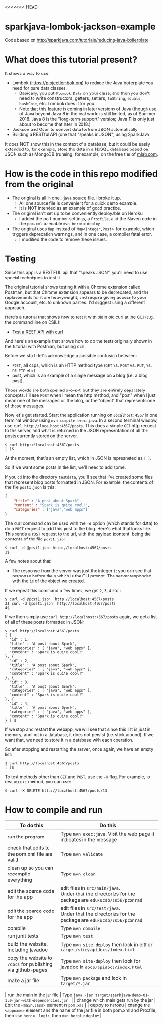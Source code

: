 <<<<<<< HEAD
# sparkjava-lombok-jackson-example
Code based on http://sparkjava.com/tutorials/reducing-java-boilerplate

# What does this tutorial present?

It shows a way to use:
* Lombok (<https://projectlombok.org>) to reduce the Java boilerplate you need for pure data classes.
   * Basically, you put `@lombok.Data` on your class, and then you don't need to write constructors, getters,
      setters, `toString`, `equals`, `hashCode`, etc.   Lombok does it for you.
   * Note that this feature is coming in later versions of Java (though use of Java beyond Java 8 in the real
      world is still limited, as of Summer 2018.   Java 8 is the "long-term-support" version; Java 11 is only
      just about to become that later in 2018.)
* Jackson and Gson to convert data to/from JSON automatically
* Building a RESTful API (one that "speaks in JSON") using SparkJava

It does NOT show this in the context of a database, but it could be easily extended to, for example, store the
data in a NoSQL database based on JSON such as MongoDB (running, for example, on the free tier of [mlab.com](https://mlab.com/).

# How is the code in this repo modified from the original

* The original is all in one `.java` source file.  I broke it up.
   * All one source file is convenient for a  quick demo example.
   * It is NOT intended as an example of good practice.
* The original isn't set up to be conveniently deployable on Heroku
   * I added the port number settings, a `Procfile`, and the Maven code in the `pom.xml` to enable `mvn heroku:deploy`
* The original uses `Map` instead of `Map<Integer,Post>`, for example, which triggers deprecation warnings, and in one case, a compiler fatal error.
   * I modified the code to remove these issues.


   
# Testing

Since this app is a RESTFUL api that "speaks JSON", you'll need to use special techniques to test it.


The original tutorial shows testing it with a Chrome extension called Postman, but that Chrome extension
appears to be deprecated, and the replacements for it are heavyweight, and require giving access to your
Google account, etc. to unknown parties.  I'd suggest using a different approach.

Here's a tutorial that shows how to test it with plain old curl at the CLI (e.g. the command line on CSIL):

* [Test a REST API with curl](https://www.baeldung.com/curl-rest)

And here's an example that shows how to do the tests originally shown in the tutorial with Postman, but
using curl.

Before we start: let's acknowledge a possible confusion between:
* `POST`, all caps, which is an HTTP method type (`GET` vs. `POST` vs. `PUT`, vs. `DELETE` etc.)
* post, which is an example of a single message on a blog (i.e. a blog post).

Those words are both spelled p-o-s-t, but they are entirely separately concepts.  I'll use `POST` when I mean
the http method, and "post" when I just mean one of the messages on the blog, or the "object" that represents
one of those messages.

Now let's get started. Start the application running on `localhost:4567` in one terminal window using `mvn compile exec:java`.  In a second terminal window, use `curl http://localhost:4567/posts`.   This does a simple `GET` http request to the server, and what is returned in the JSON representation of all the posts currently stored on the server.  


```
$ curl http://localhost:4567/posts
[ ]$ 
```

At the moment, that's an empty list, which in JSON is represneted as `[ ]`.

So if we want some posts in the list, we'll need to add some.

If you `cd` into the directory `testdata`, you'll see that I've created some files that represent
blog posts formatted in JSON.  For example, the contents of the file `post1.json` is this:

```json
{
    "title" : "A post about Spark",
    "content" : "Spark is quite cool!",
    "categories" : ["java","web apps"]
}
```

The curl command can be used with the `-d` option (which stands for data) to do a `POST` request to add this post to the blog.  Here's what that looks like.    This sends a `POST` request to the url, with the payload (content) being the contents of the file `post1.json`:

```
$ curl -d @post1.json http://localhost:4567/posts
1$
```

A few notes about that:

* The response from the server was just the integer `1`; you can see that response before the `$` which is the CLI prompt.  The server responded with the `id` of the object we created.

If we repeat this command a few times, we get `2`, `3`, `4` etc.:

```
$ curl -d @post1.json  http://localhost:4567/posts
3$ curl -d @post1.json  http://localhost:4567/posts
4$
```

If we then simply use `curl http://localhost:4567/posts` again, we get a list of all of these posts formatted in JSON:

```
$ curl http://localhost:4567/posts
[ {
  "id" : 1,
  "title" : "A post about Spark",
  "categories" : [ "java", "web apps" ],
  "content" : "Spark is quite cool!"
}, {
  "id" : 2,
  "title" : "A post about Spark",
  "categories" : [ "java", "web apps" ],
  "content" : "Spark is quite cool!"
}, {
  "id" : 3,
  "title" : "A post about Spark",
  "categories" : [ "java", "web apps" ],
  "content" : "Spark is quite cool!"
}, {
  "id" : 4,
  "title" : "A post about Spark",
  "categories" : [ "java", "web apps" ],
  "content" : "Spark is quite cool!"
} ] $
```

If we stop and restart the webapp, we will see that since this list is just in memory, and not in a database, it does not persist (i.e. stick around).   If we want that, we need to store it in a database with each operation.

So after stopping and restarting the server, once again, we have an empty list:

```
$ curl http://localhost:4567/posts
[ ]$ 
```

To test methods other than `GET` and `POST`, use the `-X` flag.  For example, to
test `DELETE` method, you can use:

```
$ curl -X DELETE http://localhost:4567/posts/13
```


# How to compile and run

| To do this | Do this |
| -----------|-----------|
| run the program | Type `mvn exec:java`.  Visit the web page it indicates in the message |
| check that edits to the pom.xml file are valid | Type `mvn validate` |
| clean up so you can recompile everything  | Type `mvn clean` |
| edit the source code for the app | edit files in `src/main/java`.<br>Under that the directories for the package are `edu/ucsb/cs56/pconrad`  |
| edit the source code for the app | edit files in `src/test/java`.<br>Under that the directories for the package are `edu/ucsb/cs56/pconrad`  |
| compile    | Type `mvn compile` |
| run junit tests | Type `mvn test` |
| build the website, including javadoc | Type `mvn site-deploy` then look in either `target/site/apidocs/index.html`  |
| copy the website to `/docs` for publishing via github-pages | Type `mvn site-deploy` then look for javadoc in `docs/apidocs/index.html` |	
| make a jar file | Type `mvn package` and look in `target/*.jar` |

| run the main in the jar file | Type `java -jar target/sparkjava-demo-01-1.0-jar-with-dependencies.jar ` |
| change which main gets run by the jar | Edit the `<mainClass>` element in `pom.xml` |
| deploy to heroku | change the `<appname>` element and the name of the jar file in both pom.xml and Procfile, then use `heroku login`, then `mvn heroku:deploy` |


